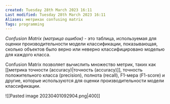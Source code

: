 ```yaml
---
created: Tuesday 28th March 2023 16:11
Last modified: Tuesday 28th March 2023 16:11
Aliases: метриках confusing matrix
Tags: programming
---
```


*Confusion Matrix (матрица ошибок)* - это таблица, используемая для оценки производительности модели классификации, показывающая, сколько объектов было верно или неверно классифицировано моделью для каждого класса.

Confusion Matrix позволяет вычислить множество метрик, таких как [[метрика точности (accuracy)|точность (accuracy)]], точность положительного класса (precision), полнота (recall), F1-мера (F1-score) и другие, которые используются для оценки производительности модели классификации.

![[Pasted image 20230401092904.png|400]]
